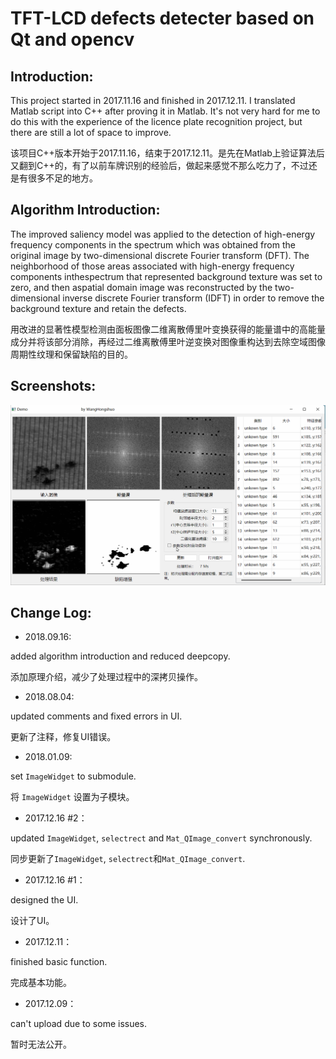 # TFT-LCD defects detecter based on Qt and opencv
## Introduction: ##
 
This project started in 2017.11.16 and finished in 2017.12.11. I translated Matlab script into C++ after proving it in Matlab. It's not very hard for me to do this with the experience of the licence plate recognition project, but there are still a lot of space to improve.       
     
该项目C++版本开始于2017.11.16，结束于2017.12.11。是先在Matlab上验证算法后又翻到C++的，有了以前车牌识别的经验后，做起来感觉不那么吃力了，不过还是有很多不足的地方。 

## Algorithm Introduction: 

The improved saliency model was applied to the detection of high-energy frequency components in the spectrum which was obtained from the original image by two-dimensional discrete Fourier transform (DFT). The neighborhood of those areas associated with high-energy frequency components inthespectrum that represented background texture was set to zero, and then aspatial domain image was reconstructed by the two-dimensional inverse discrete Fourier transform (IDFT) in order to remove the background texture and retain the defects.

用改进的显著性模型检测由面板图像二维离散傅里叶变换获得的能量谱中的高能量成分并将该部分消除，再经过二维离散傅里叶逆变换对图像重构达到去除空域图像周期性纹理和保留缺陷的目的。

## Screenshots:  ##
![img](https://github.com/WangHongshuo/TFT-LCD_defects_detecter-Qt-opencv/blob/master/README/Demo.gif)

## Change Log: ##

- 2018.09.16:

added algorithm introduction and reduced deepcopy.

添加原理介绍，减少了处理过程中的深拷贝操作。

- 2018.08.04:

updated comments and fixed errors in UI.

更新了注释，修复UI错误。

- 2018.01.09:

set `ImageWidget` to submodule.

将 `ImageWidget` 设置为子模块。

- 2017.12.16 #2：

updated `ImageWidget`, `selectrect` and `Mat_QImage_convert` synchronously.

同步更新了`ImageWidget`, `selectrect`和`Mat_QImage_convert`.

- 2017.12.16 #1：

designed the UI.

设计了UI。

- 2017.12.11：

finished basic function.

完成基本功能。

- 2017.12.09：

can't upload due to some issues.

暂时无法公开。